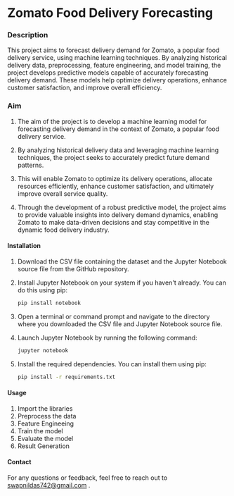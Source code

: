 # Zomato Food Delivery Forecasting
### Description
This project aims to forecast delivery demand for Zomato, a popular food delivery service, using machine learning techniques. 
By analyzing historical delivery data, preprocessing, feature engineering, and model training, the project develops predictive models 
capable of accurately forecasting delivery demand. These models help optimize delivery operations, enhance customer satisfaction, and improve 
overall efficiency.

### Aim
1. The aim of the project is to develop a machine learning model for forecasting delivery demand in the context of Zomato, a popular food delivery service.

2. By analyzing historical delivery data and leveraging machine learning techniques, the project seeks to accurately predict future demand patterns. 

3. This will enable Zomato to optimize its delivery operations, allocate resources efficiently, enhance customer satisfaction, and ultimately improve overall service quality. 

4. Through the development of a robust predictive model, the project aims to provide valuable insights into delivery demand dynamics, enabling
Zomato to make data-driven decisions and stay competitive in the dynamic food delivery industry.

#### Installation
1. Download the CSV file containing the dataset and the Jupyter Notebook source file from the GitHub repository.

2. Install Jupyter Notebook on your system if you haven't already. You can do this using pip:
    ```bash
    pip install notebook


3. Open a terminal or command prompt and navigate to the directory where you downloaded the CSV file and Jupyter Notebook source file.

4. Launch Jupyter Notebook by running the following command:
    ```bash
   jupyter notebook
    
5. Install the required dependencies. You can install them using pip:
    ```bash
   pip install -r requirements.txt

#### Usage
1. Import the libraries
2. Preprocess the data
3. Feature Engineeing
4. Train the model
5. Evaluate the model
6. Result Generation

#### Contact
For any questions or feedback, feel free to reach out to [swapnildas742@gmail.com](mailto:swapnildas742@gmail.com) .

